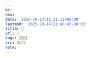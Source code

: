 ```yaml
---
bc:
hex:
date: '2025-10-13T11:31:11+08:00'
lastmod: '2025-10-14T21:46:45-08:00'
title: 󰨣
url: 󰨣
tags: [隙]
src: DCCV
note:
---
```

